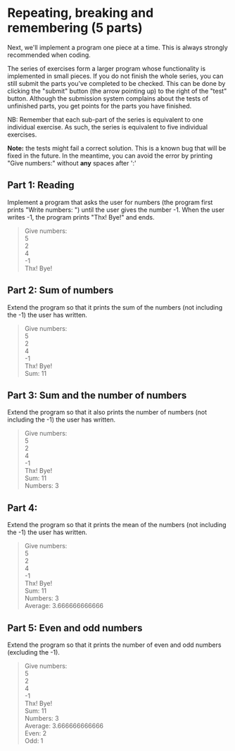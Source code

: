 # Repeating, breaking and remembering (5 parts)
Next, we'll implement a program one piece at a time. This is always strongly recommended when coding.

The series of exercises form a larger program whose functionality is implemented in small pieces. If you do not finish the whole series, you can still submit the parts you've completed to be checked. This can be done by clicking the "submit" button (the arrow pointing up) to the right of the "test" button. Although the submission system complains about the tests of unfinished parts, you get points for the parts you have finished.

NB: Remember that each sub-part of the series is equivalent to one individual exercise. As such, the series is equivalent to five individual exercises.

__Note:__ the tests might fail a correct solution. This is a known bug that will be fixed in the future. In the 
meantime, you can avoid the error by printing "Give numbers:" without __any__ spaces after ':'

## Part 1: Reading
Implement a program that asks the user for numbers (the program first prints "Write numbers: ") until the user gives the number -1. When the user writes -1, the program prints "Thx! Bye!" and ends.
> Give numbers: <br>
5 <br>
2 <br>
4 <br>
-1 <br>
Thx! Bye! <br>

## Part 2: Sum of numbers
Extend the program so that it prints the sum of the numbers (not including the -1) the user has written.
>Give numbers: <br>
5 <br>
2 <br>
4 <br>
-1 <br>
Thx! Bye! <br>
Sum: 11 <br>

## Part 3: Sum and the number of numbers
Extend the program so that it also prints the number of numbers (not including the -1) the user has written.
>Give numbers: <br>
5 <br>
2 <br>
4 <br>
-1 <br>
Thx! Bye! <br> 
Sum: 11 <br>
Numbers: 3 <br>

## Part 4: 
Extend the program so that it prints the mean of the numbers (not including the -1) the user has written.
> Give numbers: <br>
5 <br>
2 <br>
4 <br>
-1 <br>
Thx! Bye! <br>
Sum: 11 <br>
Numbers: 3 <br>
Average: 3.666666666666 <br>

## Part 5: Even and odd numbers
Extend the program so that it prints the number of even and odd numbers (excluding the -1).
> Give numbers: <br>
5 <br>
2 <br>
4 <br>
-1 <br>
Thx! Bye! <br>
Sum: 11 <br>
Numbers: 3 <br>
Average: 3.666666666666 <br>
Even: 2 <br>
Odd: 1 <br>